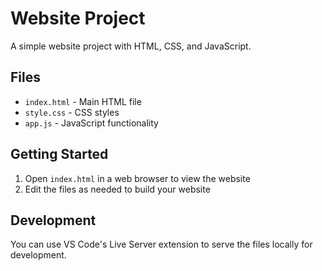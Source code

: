 # Website Project

A simple website project with HTML, CSS, and JavaScript.

## Files

- `index.html` - Main HTML file
- `style.css` - CSS styles
- `app.js` - JavaScript functionality

## Getting Started

1. Open `index.html` in a web browser to view the website
2. Edit the files as needed to build your website

## Development

You can use VS Code's Live Server extension to serve the files locally for development.
